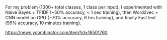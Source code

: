 For my problem (1000+ total classes, 1 class per input), I experimented with Naive Bayes + TFIDF (~50% accuracy, < 1 sec training), then Word2vec + CNN model on GPU (~70% accuracy, 6 hrs training), and finally FastText (99% accuracy, 10 minutes training).

https://news.ycombinator.com/item?id=16501760